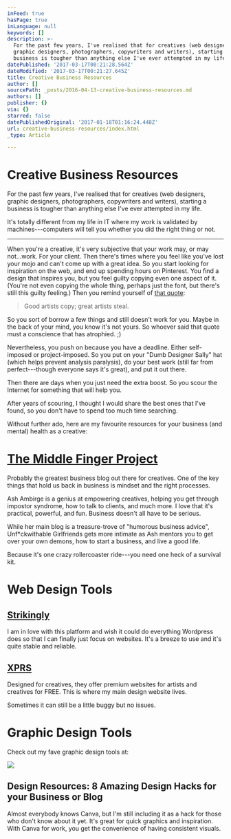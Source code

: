 ```yaml
---
inFeed: true
hasPage: true
inLanguage: null
keywords: []
description: >-
  For the past few years, I've realised that for creatives (web designers,
  graphic designers, photographers, copywriters and writers), starting a
  business is tougher than anything else I've ever attempted in my life.
datePublished: '2017-03-17T00:21:28.564Z'
dateModified: '2017-03-17T00:21:27.645Z'
title: Creative Business Resources
author: []
sourcePath: _posts/2016-04-13-creative-business-resources.md
authors: []
publisher: {}
via: {}
starred: false
datePublishedOriginal: '2017-01-18T01:16:24.448Z'
url: creative-business-resources/index.html
_type: Article

---
```

# Creative Business Resources

For the past few years, I've realised that for creatives (web designers, graphic designers, photographers, copywriters and writers), starting a business is tougher than anything else I've ever attempted in my life.

It's totally different from my life in IT where my work is validated by machines---computers will tell you whether you did the right thing or not.

---

When you're a creative, it's very subjective that your work may, or may not...work. For your client. Then there's times where you feel like you've lost your mojo and can't come up with a great idea. So you start looking for inspiration on the web, and end up spending hours on Pinterest. You find a design that inspires you, but you feel guilty copying even one aspect of it. (You're not even copying the whole thing, perhaps just the font, but there's still this guilty feeling.) Then you remind yourself of [that quote][0]:

> Good artists copy; great artists steal.

So you sort of borrow a few things and still doesn't work for you. Maybe in the back of your mind, you know it's not yours. So whoever said that quote must a conscience that has atrophied. ;)

Nevertheless, you push on because you have a deadline. Either self-imposed or project-imposed. So you put on your "Dumb Designer Sally" hat (which helps prevent analysis paralysis), do your best work (still far from perfect---though everyone says it's great), and put it out there.

Then there are days when you just need the extra boost. So you scour the Internet for something that will help you.

After years of scouring, I thought I would share the best ones that I've found, so you don't have to spend too much time searching.

Without further ado, here are my favourite resources for your business (and mental) health as a creative:

# [The Middle Finger Project][1]

Probably the greatest business blog out there for creatives. One of the key things that hold us back in business is mindset and the right processes.

Ash Ambirge is a genius at empowering creatives, helping you get through impostor syndrome, how to talk to clients, and much more. I love that it's practical, powerful, and fun. Business doesn't all have to be serious.

While her main blog is a treasure-trove of "humorous business advice", Unf\*ckwithable Girlfriends gets more intimate as Ash mentors you to get over your own demons, how to start a business, and live a good life.

Because it's one crazy rollercoaster ride---you need one heck of a survival kit.

# Web Design Tools

## [Strikingly][2]

I am in love with this platform and wish it could do everything Wordpress does so that I can finally just focus on websites. It's a breeze to use and it's quite stable and reliable.

## [XPRS][3]

Designed for creatives, they offer premium websites for artists and creatives for FREE. This is where my main design website lives.

Sometimes it can still be a little buggy but no issues.

# Graphic Design Tools

Check out my fave graphic design tools at:

<article style=""><img src="https://the-grid-user-content.s3-us-west-2.amazonaws.com/16fbc7ca-b365-4a5f-9a8a-f400343f925b.jpg" /><h1>Design Resources: 8 Amazing Design Hacks for your Business or Blog</h1><p>Almost everybody knows Canva, but I'm still including it as a hack for those who don't know about it yet. It's great for quick graphics and inspiration. With Canva for work, you get the convenience of having consistent visuals.</p></article>



[0]: http://quoteinvestigator.com/2013/03/06/artists-steal/
[1]: http://themiddlefingerproject.com/
[2]: http://a.strk.ly/cnhNG
[3]: http://imxprs.com/